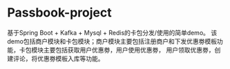 # Passbook-project
基于Spring Boot + Kafka + Mysql + Redis的卡包分发/使用的简单demo。
该demo包括商户模块和卡包模块；商户模块主要包括注册商户和下发优惠劵模板功能，卡包模块主要包括获取用户优惠劵，用户使用优惠劵，
用户领取优惠劵，创建评论，将优惠劵模板入库等功能。
